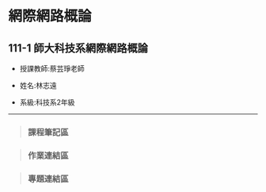 # 網際網路概論

## 111-1 師大科技系網際網路概論

* 授課教師:蔡芸琤老師
> 
* 姓名:林志遠
> 
* 系級:科技系2年級
***
> ### 課程筆記區





> ### 作業連結區





> ### 專題連結區
